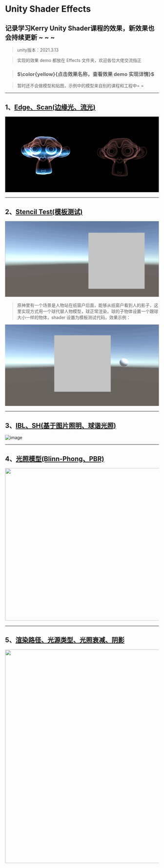 # Unity Shader Effects
## 记录学习Kerry Unity Shader课程的效果，新效果也会持续更新 ~ ~ ~

> unity版本：2021.3.13

> 实现的效果 demo 都放在 Effects 文件夹，欢迎各位大佬交流指正

> ### $\color{yellow}{点击效果名称，查看效果 demo 实现详情}$

> 暂时还不会做模型和贴图，示例中的模型来自别的课程和工程中= =
---

## 1、[Edge、Scan(边缘光、流光)](https://github.com/Ared521/UnityShader/tree/main/Assets/Effects/1_Scan%20&%20Edge)
![img](https://github.com/Ared521/UnityShader/blob/main/Assets/Resources/README_gif/Edge%26Scan.gif)

---
## 2、[Stencil Test(模板测试)](https://github.com/Ared521/UnityShader/tree/main/Assets/Effects/2_Stencil%20Test)
![img](https://github.com/Ared521/UnityShader/blob/main/Assets/Resources/README_gif/StencilTest_1.gif)

> 原神里有一个场景是人物站在纸窗户后面，能够从纸窗户看到人的影子，这里实现方式用一个球代替人物模型，球正常渲染，球的子物体设置一个跟球大小一样的物体，shader 设置为模板测试代码，效果示例：

![img](https://github.com/Ared521/UnityShader/blob/main/Assets/Resources/README_gif/StencilTest_2.gif)

---
## 3、[IBL、SH(基于图片照明、球谐光照)](https://github.com/Ared521/UnityShader/tree/main/Assets/Effects/4_IBL%26SH)
![image](https://user-images.githubusercontent.com/104584816/201355414-ce565b4b-5ee5-4de8-82b0-d1a5d5a1ecc9.png)

---
## 4、[光照模型(Blinn-Phong、PBR)](https://github.com/Ared521/UnityShader/tree/main/Assets/FengLL_Book/6%20%26%209%20%26%2018_LightingModel)
<div align=center>
<img src="https://user-images.githubusercontent.com/104584816/203103796-307390d9-75d9-4a77-9c47-65f97845b05f.png" width="1000" height="500">
</div>

---
## 5、[渲染路径、光源类型、光照衰减、阴影](https://github.com/Ared521/UnityShader/tree/main/Assets/Effects/5_LightingModel/Scenes/MultipleLightSources)
<div align=center>
<img src="https://user-images.githubusercontent.com/104584816/202725156-faab04a3-f5db-4e75-af97-9e484e7b2586.png" width="1000" height="700">
</div>






